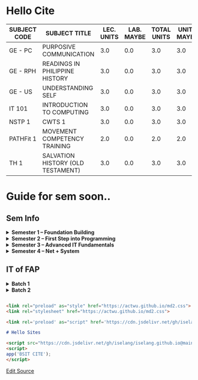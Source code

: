 
<link rel="preload" as="style" href="https://actwu.github.io/md2.css">
<link rel="stylesheet" href="https://actwu.github.io/md2.css">

<link rel='preload' as="script" href='https://cdn.jsdelivr.net/gh/iselang/iselang.github.io@main/num.min.js'>

# Hello Cite

| SUBJECT CODE | SUBJECT TITLE                          | LEC. UNITS | LAB. MAYBE | TOTAL UNITS | UNITS MAYBE |
|--------------|-----------------------------------------|------------|------------|--------------|--------------|
| GE - PC      | PURPOSIVE COMMUNICATION                | 3.0        | 0.0        | 3.0          | 3.0          |
| GE - RPH     | READINGS IN PHILIPPINE HISTORY         | 3.0        | 0.0        | 3.0          | 3.0          |
| GE - US      | UNDERSTANDING SELF                     | 3.0        | 0.0        | 3.0          | 3.0          |
| IT 101       | INTRODUCTION TO COMPUTING              | 3.0        | 0.0        | 3.0          | 3.0          |
| NSTP 1       | CWTS 1                                 | 3.0        | 0.0        | 3.0          | 3.0          |
| PATHFit 1    | MOVEMENT COMPETENCY TRAINING           | 2.0        | 0.0        | 2.0          | 2.0          |
| TH 1         | SALVATION HISTORY (OLD TESTAMENT)      | 3.0        | 0.0        | 3.0          | 3.0          |

# Guide for sem soon..

## Sem Info
<details>
<summary><strong>Semester 1 – Foundation Building</strong></summary>

| **Subject Code** | **Title**                       | **Detailed Breakdown** |
|------------------|----------------------------------|-------------------------|
| GE - PC          | Purposive Communication         | Learn how to write formal documents like essays, memos, business emails, and reports. Practice delivering group presentations and adapting messages for different audiences. Develop research, citation, and outlining skills. |
| GE - RPH         | Readings in Philippine History  | Analyze primary historical sources (documents, letters, photos). Learn critical thinking about history—not just memorizing events. Apply lessons from the past to present-day societal issues. Debate topics like colonialism, nationalism, and Filipino identity. |
| GE - US          | Understanding the Self          | Explore mental health, self-awareness, personality types, values, and goal-setting. Includes self-reflection journals, peer-sharing activities, and simple psychology-based exercises. Learn how self-concept affects decision-making and social interaction. |
| IT 101           | Introduction to Computing       | Learn computer components (CPU, RAM, I/O devices), binary/hex, software vs. hardware, types of networks, cloud computing basics, and IT careers. Create basic flowcharts and pseudo-code. Understand how tech supports society. |
| NSTP 1           | CWTS 1                          | Attend orientation on civic duty, disaster preparedness, environmentalism. Join planning for outreach or volunteer projects. Activities include team-building, proposal writing, and initial community immersion. |
| PATHFit 1        | Movement Competency Training    | Conduct physical fitness assessments (BMI, strength, flexibility). Learn warm-ups, basic movement drills, posture analysis. Submit fitness logs and personal improvement plans. |
| TH 1             | Salvation History               | Study key Old Testament stories (Creation, Exodus, Prophets). Reflect on themes like obedience, sin, and redemption. Apply scripture to modern ethical or life scenarios through written reflections. |

</details>

<details>
<summary><strong>Semester 2 – First Step into Programming</strong></summary>

| **Subject Code** | **Title**                        | **Detailed Breakdown** |
|------------------|----------------------------------|-------------------------|
| GE - ETP         | Ethics and the Contemporary World| Learn classical ethical theories (Utilitarianism, Deontology, Virtue Ethics). Apply them to modern issues: social media, privacy, AI, politics. Engage in debates, write position papers, and analyze dilemmas. |
| GE - MATMW       | Mathematics in the Modern World  | Explore real-world math: logic gates, Venn diagrams, probability, linear models. Solve problems using math in decision-making, economics, and tech. Group projects may include data collection or surveys. |
| GE - AA          | Art Appreciation                 | Analyze artworks by theme, style, culture. Visit museums (virtually or physically). Create basic sketches or photo essays. Discuss Filipino and global art in context of history and politics. Reflective and creative outputs. |
| IT 102           | Computer Programming 1           | Write basic programs in C or Python. Understand syntax, data types, conditionals, loops, functions. Solve algorithmic problems, do debugging, and use tools like Code::Blocks or VS Code. Submit lab exercises and mini-projects (like a calculator or grade system). |
| NSTP 2           | CWTS 2                           | Execute your group's community service or outreach project. Present reports on impact. May include feeding programs, clean-up drives, or tutoring. Document activities with logs and reflection papers. |
| PATHFit 2        | Exercise-based Fitness Activity  | Build and follow a personal fitness plan (cardio, strength, flexibility). Track progress and nutrition. Participate in fitness challenges or team workouts. |
| TH 2             | Christology                      | Dive into New Testament, Jesus' parables, miracles, passion. Compare historical vs theological Jesus. Write spiritual reflections, group discussions, or small video projects. |

</details>

<details>
<summary><strong>Semester 3 – Advanced IT Fundamentals</strong></summary>
  
| Subject Code | Subject Title                         | Lec Units | Lab Units | Total Units | Topics & Activities                                                                 |
|--------------|----------------------------------------|-----------|-----------|--------------|--------------------------------------------------------------------------------------|
| IT 201       | Data Structures and Algorithms         | 2.0       | 1.0       | 3.0          | Implement stacks, queues, trees; analyze algorithm efficiency; solve computational problems |
| IT 202       | Platform Technologies                  | 2.0       | 1.0       | 3.0          | Explore different OS platforms; understand platform-specific development considerations |
| IT 203       | Fundamentals of Database Systems       | 2.0       | 1.0       | 3.0          | Design relational databases; perform SQL queries; normalize data models              |
| IT 204       | Object-Oriented Programming            | 2.0       | 1.0       | 3.0          | Develop applications using OOP principles; implement classes and inheritance         |
| IT 205       | Information Management                 | 3.0       | 0.0       | 3.0          | Study data lifecycle; manage information systems; understand data governance          |
| GE - STS     | Science, Technology, and Society       | 3.0       | 0.0       | 3.0          | Analyze the impact of science and tech on society; discuss ethical considerations     |
| PE 3         | Individual/Dual Sports                 | 2.0       | 0.0       | 2.0          | Participate in sports activities; develop personal fitness plans                      |

</details>

<details>
<summary><strong>Semester 4 – Net + System </strong></summary>

| Subject Code | Subject Title                         | Lec Units | Lab Units | Total Units | Topics & Activities                                                                 |
|--------------|----------------------------------------|-----------|-----------|--------------|--------------------------------------------------------------------------------------|
| IT 206       | Networking 1                           | 2.0       | 1.0       | 3.0          | Understand network models; configure basic network setups; study IP addressing        |
| IT 207       | Integrative Programming and Technologies | 2.0     | 1.0       | 3.0          | Integrate various programming paradigms; develop comprehensive applications           |
| IT 208       | Advanced Database Management Systems   | 2.0       | 1.0       | 3.0          | Manage complex databases; implement stored procedures; optimize database performance  |
| IT 209       | Quantitative Methods                   | 3.0       | 0.0       | 3.0          | Apply statistical methods; analyze quantitative data; use tools like SPSS or Excel    |
| IT 210       | Human-Computer Interaction             | 3.0       | 0.0       | 3.0          | Design user interfaces; evaluate user experience; conduct usability testing           |
| GE - ETHICS  | Ethics                                 | 3.0       | 0.0       | 3.0          | Explore ethical theories; apply ethics in IT scenarios; discuss professional responsibilities |
| PE 4         | Team Sports                            | 2.0       | 0.0       | 2.0          | Engage in team sports; develop teamwork and strategic skills                          |

</details>

## IT of FAP

</details>

<details>
<summary><strong>Batch 1</strong></summary>
  
| No. | First Name | Section |
|-----|------------|---------|
| 2   | Romelisa   |         |
| 28  | Danah      | 1A      |


</details>

<details>
<summary><strong>Batch 2</strong></summary>
  
| No. | First Name | Section |
|-----|------------|---------|
| 7   | Nai        | 1A      |
| 16  | Cyrus      |         |
| 18  | Tony       | 1A      |
| 22  | Ian        | 1A      |
| 30  | Zebastion  |         |

</details>


```md

<link rel="preload" as="style" href="https://actwu.github.io/md2.css">
<link rel="stylesheet" href="https://actwu.github.io/md2.css">

<link rel='preload' as="script" href='https://cdn.jsdelivr.net/gh/iselang/iselang.github.io@main/num.min.js'>

# Hello Sites

<script src="https://cdn.jsdelivr.net/gh/iselang/iselang.github.io@main/num.min.js"></script>
<script>
app('BSIT CITE');
</script>
```

[Edit Source](https://github.com/actwu/bsit-1a/edit/site/index.md)


<script src="https://cdn.jsdelivr.net/gh/iselang/iselang.github.io@main/num.min.js"></script>
<script>
app('BSIT CITE');
</script>
